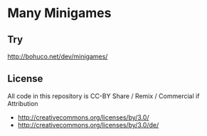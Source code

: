 
Many Minigames
==============

Try
---

http://bohuco.net/dev/minigames/


License
-------

All code in this repository is CC-BY
Share / Remix / Commercial if Attribution

* http://creativecommons.org/licenses/by/3.0/
* http://creativecommons.org/licenses/by/3.0/de/

